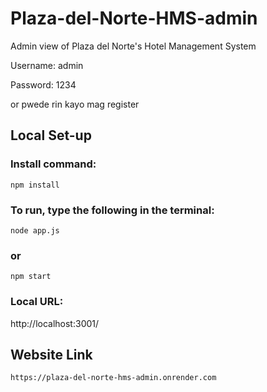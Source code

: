 # Plaza-del-Norte-HMS-admin
Admin view of Plaza del Norte's Hotel Management System

Username: admin

Password: 1234

or pwede rin kayo mag register

## Local Set-up

### Install command:
    npm install

### To run, type the following in the terminal:
    node app.js
### or
    npm start

### Local URL:
http://localhost:3001/

## Website Link
    https://plaza-del-norte-hms-admin.onrender.com
